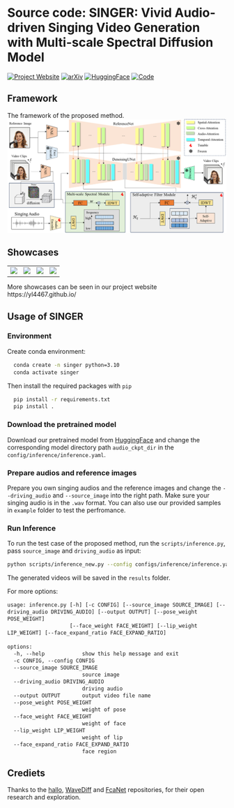 <h1> Source code: SINGER: Vivid Audio-driven Singing Video Generation with Multi-scale Spectral Diffusion Model</h1>


[![Project Website](https://img.shields.io/badge/Project-Website-Green)](https://yl4467.github.io/)
[![arXiv](https://img.shields.io/badge/ArXiv-2312.02813-red)](https://arxiv.org/abs/2412.03430)
[![HuggingFace](https://img.shields.io/badge/HuggingFace-Demo-yellow)](https://huggingface.co/yl2333/SINGER)
[![Code](https://img.shields.io/badge/Github-Code-blue)](https://huggingface.co/yl2333/SINGER)

## Framework 
The framework of the proposed method.
![framework](assets/framework_v3.png)

## Showcases
<table class="center">
  <tr>
    <td style="text-align: center"><img src="assets/sy1.gif"></a></td>
    <td style="text-align: center"><img src="assets/sy2.gif"></a></td>
    <td style="text-align: center"><img src="assets/wsy1.gif"></a></td>
    <td style="text-align: center"><img src="assets/wsy2.gif"></a></td>
  </tr>
</table>
More showcases can be seen in our project website https://yl4467.github.io/ 

## Usage of SINGER
### Environment
Create conda environment:

```bash
  conda create -n singer python=3.10
  conda activate singer
```

Then install the required packages with `pip`

```bash
  pip install -r requirements.txt
  pip install .
```

### Download the pretrained model
Download our pretrained model from [HuggingFace](https://huggingface.co/yl2333/SINGER) and change the corresponding model directory path `audio_ckpt_dir` in the `config/inference/inference.yaml`.

### Prepare audios and reference images
Prepare you own singing audios and the reference images and change the `--driving_audio` and `--source_image` into the right path. Make sure your singing audio is in the `.wav` format. You can also use our provided samples in `example` folder to test the perfromance.


### Run Inference
To run the test case of the proposed method, run the `scripts/inference.py`,  pass `source_image` and `driving_audio` as input:

```bash
python scripts/inference_new.py --config configs/inference/inference.yaml --source_image examples/0001.jpg --driving_audio examples/0001.wav --output results/
```
The generated videos will be saved in the `results` folder.

For more options:

```shell
usage: inference.py [-h] [-c CONFIG] [--source_image SOURCE_IMAGE] [--driving_audio DRIVING_AUDIO] [--output OUTPUT] [--pose_weight POSE_WEIGHT]
                    [--face_weight FACE_WEIGHT] [--lip_weight LIP_WEIGHT] [--face_expand_ratio FACE_EXPAND_RATIO]

options:
  -h, --help            show this help message and exit
  -c CONFIG, --config CONFIG
  --source_image SOURCE_IMAGE
                        source image
  --driving_audio DRIVING_AUDIO
                        driving audio
  --output OUTPUT       output video file name
  --pose_weight POSE_WEIGHT
                        weight of pose
  --face_weight FACE_WEIGHT
                        weight of face
  --lip_weight LIP_WEIGHT
                        weight of lip
  --face_expand_ratio FACE_EXPAND_RATIO
                        face region
```

## Crediets
Thanks to the [hallo](https://github.com/fudan-generative-vision/hallo), [WaveDiff](https://github.com/VinAIResearch/WaveDiff) and [FcaNet](https://github.com/cfzd/FcaNet) repositories,  for their open research and exploration.
